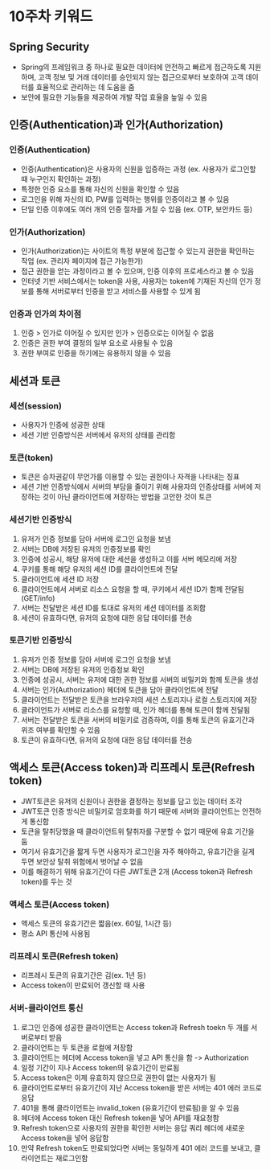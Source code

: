 # 10주차 키워드

## Spring Security
- Spring의 프레임워크 중 하나로 필요한 데이터에 안전하고 빠르게 접근하도록 지원하며, 고객 정보 및 거래 데이터를 승인되지 않는 접근으로부터 보호하여 고객 데이터를 효율적으로 관리하는 데 도움을 줌
- 보안에 필요한 기능들을 제공하여 개발 작업 효율을 높일 수 있음

## 인증(Authentication)과 인가(Authorization)
### 인증(Authentication)
- 인증(Authentication)은 사용자의 신원을 입증하는 과정 (ex. 사용자가 로그인할 때 누구인지 확인하는 과정)
- 특정한 인증 요소를 통해 자신의 신원을 확인할 수 있음
- 로그인을 위해 자신의 ID, PW를 입력하는 행위를 인증이라고 볼 수 있음
- 단일 인증 이후에도 여러 개의 인증 절차를 거칠 수 있음 (ex. OTP, 보안카드 등)

### 인가(Authorization)
- 인가(Authorization)는 사이트의 특정 부분에 접근할 수 있는지 권한을 확인하는 작업 (ex. 관리자 페이지에 접근 가능한가)
- 접근 권한을 얻는 과정이라고 볼 수 있으며, 인증 이후의 프로세스라고 볼 수 있음
- 인터넷 기반 서비스에서는 token을 사용, 사용자는 token에 기재된 자신의 인가 정보를 통해 서버로부터 인증을 받고 서비스를 사용할 수 있게 됨

### 인증과 인가의 차이점
1. 인증 > 인가로 이어질 수 있지만 인가 > 인증으로는 이어질 수 없음
2. 인증은 권한 부여 결정의 일부 요소로 사용될 수 있음
3. 권한 부여로 인증을 하기에는 유용하지 않을 수 있음

## 세션과 토큰
### 세션(session)
- 사용자가 인증에 성공한 상태
- 세션 기반 인증방식은 서버에서 유저의 상태를 관리함

### 토큰(token)
- 토큰은 승차권같이 무언가를 이용할 수 있는 권한이나 자격을 나타내는 징표
- 세션 기반 인증방식에서 서버의 부담을 줄이기 위해 사용자의 인증상태를 서버에 저장하는 것이 아닌 클라이언트에 저장하는 방법을 고안한 것이 토큰

### 세션기반 인증방식
1. 유저가 인증 정보를 담아 서버에 로그인 요청을 보냄
2. 서버는 DB에 저장된 유저의 인증정보를 확인
3. 인증에 성공시, 해당 유저에 대한 세션을 생성하고 이를 서버 메모리에 저장
4. 쿠키를 통해 해당 유저의 세션 ID를 클라이언트에 전달
5. 클라이언트에 세션 ID 저장
6. 클라이언트에서 서버로 리소스 요청을 할 때, 쿠키에서 세션 ID가 함께 전달됨 (GET/info)
7. 서버는 전달받은 세션 ID를 토대로 유저의 세션 데이터를 조회함
8. 세션이 유효하다면, 유저의 요청에 대한 응답 데이터를 전송 

### 토큰기반 인증방식
1. 유저가 인증 정보를 담아 서버에 로그인 요청을 보냄
2. 서버는 DB에 저장된 유저의 인증정보 확인
3. 인증에 성공시, 서버는 유저에 대한 권한 정보를 서버의 비밀키와 함께 토큰을 생성
4. 서버는 인가(Authorization) 헤더에 토큰을 담아 클라이언트에 전달
5. 클라이언트는 전달받은 토큰을 브라우저의 세션 스토리지나 로컬 스토리지에 저장
6. 클라이언트가 서버로 리소스를 요청할 때, 인가 헤더를 통해 토큰이 함께 전달됨
7. 서버는 전달받은 토큰을 서버의 비밀키로 검증하여, 이를 통해 토큰의 유효기간과 위조 여부를 확인할 수 있음
8. 토큰이 유효하다면, 유저의 요청에 대한 응답 데이터를 전송


## 액세스 토큰(Access token)과 리프레시 토큰(Refresh token)
- JWT토큰은 유저의 신원이나 권한을 결정하는 정보를 담고 있는 데이터 조각
- JWT토큰 인증 방식은 비밀키로 암호화를 하기 때문에 서버와 클라이언트는 안전하게 통신함
- 토큰을 탈취당했을 때 클라이언트위 탈취자를 구분할 수 없기 때문에 유효 기간을 둠
- 여기서 유효기간을 짧게 두면 사용자가 로그인을 자주 해야하고, 유효기간을 길게 두면 보안상 탈취 위험에서 벗어날 수 없음
- 이를 해결하기 위해 유효기간이 다른 JWT토큰 2개 (Access token과 Refresh token)를 두는 것

### 액세스 토큰(Access token)
- 액세스 토큰의 유효기간은 짧음(ex. 60일, 1시간 등)
- 평소 API 통신에 사용됨

### 리프레시 토큰(Refresh token)
- 리프레시 토큰의 유효기간은 김(ex. 1년 등)
- Access token이 만료되어 갱신할 때 사용

### 서버-클라이언트 통신
1. 로그인 인증에 성공한 클라이언트는 Access token과 Refresh toekn 두 개를 서버로부터 받음
2. 클라이언트는 두 토큰을 로컬에 저장함
3. 클라이언트는 헤더에 Access token을 넣고 API 통신을 함 -> Authorization
4. 일정 기간이 지나 Access token의 유효기간이 만료됨
5. Access token은 이제 유효하지 않으므로 권한이 없는 사용자가 됨
6. 클라이언트로부터 유효기간이 지난 Access token을 받은 서버는 401 에러 코드로 응답
7. 401을 통해 클라이언트는 invalid_token (유효기간이 만료됨)을 알 수 있음
8. 헤더에 Access token 대신 Refresh token을 넣어 API를 재요청함
9. Refresh token으로 사용자의 권한을 확인한 서버는 응답 쿼리 헤더에 새로운 Access token을 넣어 응답함
10. 만약 Refresh token도 만료되었다면 서버는 동일하게 401 에러 코드를 보내고, 클라이언트는 재로그인함